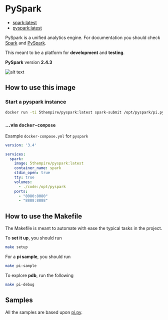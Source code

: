 # PySpark

* [spark:latest](images/base/Dockerfile)
* [pyspark:latest](images/pyspark/Dockerfile)

PySpark is a unified analytics engine. For documentation you should check [Spark](https://spark.apache.org/) and [PySpark](https://spark.apache.org/docs/2.4.3/api/python/index.html).

This meant to be a platform for **development** and **testing**. 

**PySpark** version **2.4.3**

![alt text][logo]

[logo]: https://spark.apache.org/docs/latest/api/python/_static/spark-logo-hd.png "PySpark"

## How to use this image

### Start a pyspark instance

```bash
docker run -ti 5thempire/pyspark:latest spark-submit /opt/pyspark/pi.py   
```

### ...via `docker-compose`

Example `docker-compose.yml` for `pyspark`

```yml
version: '3.4'

services:
  spark:
    image: 5thempire/pyspark:latest
    container_name: spark
    stdin_open: true
    tty: true
    volumes:
      - ./code:/opt/pyspark
    ports:
      - "8080:8080"
      - "8888:8888"
```

## How to use the Makefile

The Makefile is meant to automate with ease the typical tasks in the project.

To **set it up**, you should run

```bash
make setup
```

For a **pi sample**, you should run

```bash
make pi-sample
```

To explore **pdb**, run the following 

```bash
make pi-debug
```

## Samples

All the samples are based upon [pi.py](https://github.com/apache/spark/blob/master/examples/src/main/python/pi.py).
